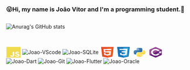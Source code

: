 ### 😜Hi, my name is João Vitor and I'm a programming student.👋

 ##

![Anurag's GitHub stats](https://github-readme-stats.vercel.app/api?username=joaovitorraraujo\&show_icons=true\&icon_color=fff\&bg_color=30,e96443,904e95\&title_color=fff\&text_color=fff)

 ##

<div style="display: inline_block"><br>
  <img align="center" alt="Joao-Js" height="30" width="40" src="https://raw.githubusercontent.com/devicons/devicon/master/icons/javascript/javascript-plain.svg">
  <img align="center" alt="Joao-VScode" height="30" width="40" 
src="https://cdn.jsdelivr.net/gh/devicons/devicon/icons/vscode/vscode-original.svg" />        
  <img align="center" alt="Joao-SQLite" height="30" width="40" 
src="https://cdn.jsdelivr.net/gh/devicons/devicon/icons/sqlite/sqlite-original.svg" />         
  <img align="center" alt="Joao-HTML" height="30" width="40" src="https://raw.githubusercontent.com/devicons/devicon/master/icons/html5/html5-original.svg">
  <img align="center" alt="Joao-CSS" height="30" width="40" src="https://raw.githubusercontent.com/devicons/devicon/master/icons/css3/css3-original.svg">
  <img align="center" alt="Joao-Python" height="30" width="40" src="https://raw.githubusercontent.com/devicons/devicon/master/icons/python/python-original.svg">
  <img align="center" alt="Joao-Csharp" height="30" width="40" src="https://raw.githubusercontent.com/devicons/devicon/master/icons/csharp/csharp-original.svg">
  <img align="center" alt="Joao-Dart" height="30" width="40" src="https://cdn.jsdelivr.net/gh/devicons/devicon@latest/icons/dart/dart-original.svg" />          
  <img align="center" alt="Joao-Git" height="30" width="40" src="https://cdn.jsdelivr.net/gh/devicons/devicon/icons/git/git-original.svg" />
  <img align="center" alt="Joao-Flutter" height="30" width="40" src="https://cdn.jsdelivr.net/gh/devicons/devicon@latest/icons/flutter/flutter-original.svg" />
  <img align="center" alt="Joao-Oracle" height="30" width="40" 
src="https://cdn.jsdelivr.net/gh/devicons/devicon/icons/oracle/oracle-original.svg" />
          
          
</div>
